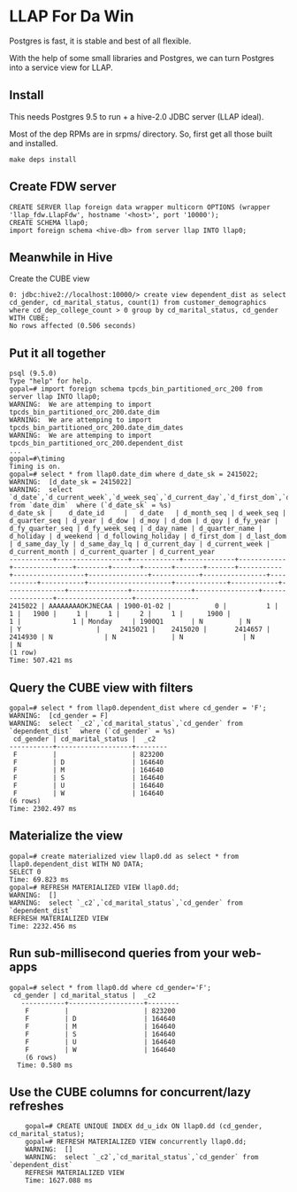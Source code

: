 # LLAP For Da Win

Postgres is fast, it is stable and best of all flexible.

With the help of some small libraries and Postgres, we can turn Postgres into a service view for LLAP.

## Install 

This needs Postgres 9.5 to run + a hive-2.0 JDBC server (LLAP ideal).

Most of the dep RPMs are in srpms/ directory. So, first get all those built and installed.

    make deps install

## Create FDW server

    CREATE SERVER llap foreign data wrapper multicorn OPTIONS (wrapper 'llap_fdw.LlapFdw', hostname '<host>', port '10000');
    CREATE SCHEMA llap0;
    import foreign schema <hive-db> from server llap INTO llap0;

  
## Meanwhile in Hive

Create the CUBE view

    0: jdbc:hive2://localhost:10000/> create view dependent_dist as select cd_gender, cd_marital_status, count(1) from customer_demographics where cd_dep_college_count > 0 group by cd_marital_status, cd_gender WITH CUBE;
    No rows affected (0.506 seconds)


## Put it all together

    psql (9.5.0)
    Type "help" for help.
    gopal=# import foreign schema tpcds_bin_partitioned_orc_200 from server llap INTO llap0;
    WARNING:  We are attemping to import tpcds_bin_partitioned_orc_200.date_dim
    WARNING:  We are attemping to import tpcds_bin_partitioned_orc_200.date_dim_dates
    WARNING:  We are attemping to import tpcds_bin_partitioned_orc_200.dependent_dist
    ...
    gopal=#\timing
    Timing is on.
    gopal=# select * from llap0.date_dim where d_date_sk = 2415022;
    WARNING:  [d_date_sk = 2415022]
    WARNING:  select `d_date`,`d_current_week`,`d_week_seq`,`d_current_day`,`d_first_dom`,`d_moy`,`d_holiday`,`d_month_seq`,`d_current_year`,`d_fy_quarter_seq`,`d_current_quarter`,`d_year`,`d_weekend`,`d_quarter_seq`,`d_date_id`,`d_following_holiday`,`d_fy_year`,`d_same_day_lq`,`d_qoy`,`d_current_month`,`d_same_day_ly`,`d_dom`,`d_date_sk`,`d_last_dom`,`d_fy_week_seq`,`d_day_name`,`d_quarter_name`,`d_dow` from `date_dim`  where (`d_date_sk` = %s)
    d_date_sk |    d_date_id     |   d_date   | d_month_seq | d_week_seq | d_quarter_seq | d_year | d_dow | d_moy | d_dom | d_qoy | d_fy_year | d_fy_quarter_seq | d_fy_week_seq | d_day_name | d_quarter_name | d_holiday | d_weekend | d_following_holiday | d_first_dom | d_last_dom | d_same_day_ly | d_same_day_lq | d_current_day | d_current_week | d_current_month | d_current_quarter | d_current_year 
    -----------+------------------+------------+-------------+------------+---------------+--------+-------+-------+-------+-------+-----------+------------------+---------------+------------+----------------+-----------+-----------+---------------------+-------------+------------+---------------+---------------+---------------+----------------+-----------------+-------------------+----------------
    2415022 | AAAAAAAAOKJNECAA | 1900-01-02 |           0 |          1 |             1 |   1900 |     1 |     1 |     2 |     1 |      1900 |                1 |             1 | Monday     | 1900Q1       | N         | N         | Y                   |     2415021 |    2415020 |       2414657 |       2414930 | N             | N              | N               | N                 | N
    (1 row)
    Time: 507.421 ms


## Query the CUBE view with filters

    gopal=# select * from llap0.dependent_dist where cd_gender = 'F';
    WARNING:  [cd_gender = F]
    WARNING:  select `_c2`,`cd_marital_status`,`cd_gender` from `dependent_dist`  where (`cd_gender` = %s)
     cd_gender | cd_marital_status |  _c2   
    -----------+-------------------+--------
     F         |                   | 823200
     F         | D                 | 164640
     F         | M                 | 164640
     F         | S                 | 164640
     F         | U                 | 164640
     F         | W                 | 164640
    (6 rows)
    Time: 2302.497 ms

## Materialize the view 

    gopal=# create materialized view llap0.dd as select * from llap0.dependent_dist WITH NO DATA;
    SELECT 0
    Time: 69.823 ms
    gopal=# REFRESH MATERIALIZED VIEW llap0.dd;
    WARNING:  []
    WARNING:  select `_c2`,`cd_marital_status`,`cd_gender` from `dependent_dist` 
    REFRESH MATERIALIZED VIEW
    Time: 2232.456 ms

## Run sub-millisecond queries from your web-apps

    gopal=# select * from llap0.dd where cd_gender='F';
     cd_gender | cd_marital_status |  _c2   
       -----------+-------------------+--------
        F         |                   | 823200
        F         | D                 | 164640
        F         | M                 | 164640
        F         | S                 | 164640
        F         | U                 | 164640
        F         | W                 | 164640
        (6 rows)
      Time: 0.580 ms

## Use the CUBE columns for concurrent/lazy refreshes

        gopal=# CREATE UNIQUE INDEX dd_u_idx ON llap0.dd (cd_gender, cd_marital_status);
        gopal=# REFRESH MATERIALIZED VIEW concurrently llap0.dd;
        WARNING:  []
        WARNING:  select `_c2`,`cd_marital_status`,`cd_gender` from `dependent_dist` 
        REFRESH MATERIALIZED VIEW
        Time: 1627.088 ms
